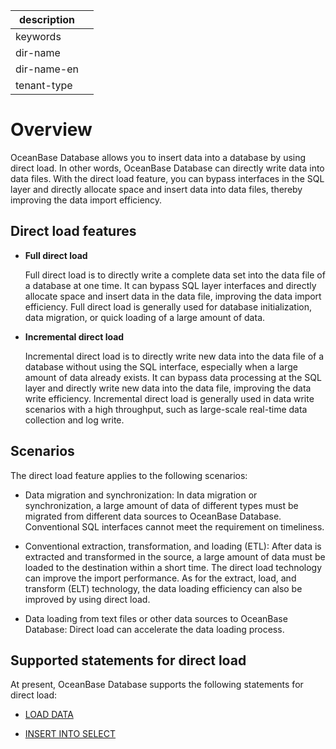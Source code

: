 |description||
|---|---|
|keywords||
|dir-name||
|dir-name-en||
|tenant-type||

# Overview

OceanBase Database allows you to insert data into a database by using direct load. In other words, OceanBase Database can directly write data into data files. With the direct load feature, you can bypass interfaces in the SQL layer and directly allocate space and insert data into data files, thereby improving the data import efficiency.

## Direct load features

* **Full direct load**

   Full direct load is to directly write a complete data set into the data file of a database at one time. It can bypass SQL layer interfaces and directly allocate space and insert data in the data file, improving the data import efficiency. Full direct load is generally used for database initialization, data migration, or quick loading of a large amount of data.

* **Incremental direct load**

   Incremental direct load is to directly write new data into the data file of a database without using the SQL interface, especially when a large amount of data already exists. It can bypass data processing at the SQL layer and directly write new data into the data file, improving the data write efficiency. Incremental direct load is generally used in data write scenarios with a high throughput, such as large-scale real-time data collection and log write.

## Scenarios

The direct load feature applies to the following scenarios:

* Data migration and synchronization: In data migration or synchronization, a large amount of data of different types must be migrated from different data sources to OceanBase Database. Conventional SQL interfaces cannot meet the requirement on timeliness.

* Conventional extraction, transformation, and loading (ETL): After data is extracted and transformed in the source, a large amount of data must be loaded to the destination within a short time. The direct load technology can improve the import performance. As for the extract, load, and transform (ELT) technology, the data loading efficiency can also be improved by using direct load.

* Data loading from text files or other data sources to OceanBase Database: Direct load can accelerate the data loading process.

## Supported statements for direct load

At present, OceanBase Database supports the following statements for direct load:

* [LOAD DATA](../1100.bypass-import/200.use-load-data-statement-to-bypass-import-data.md)

* [INSERT INTO SELECT](../1100.bypass-import/300.use-insert-into-select-statement-to-bypass-import-data.md)